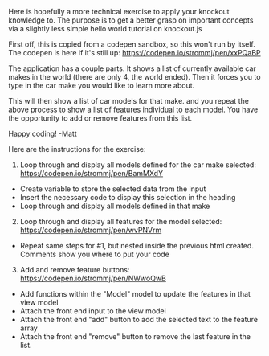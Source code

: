 Here is hopefully a more technical exercise to apply your knockout knowledge to. The purpose is to get a better grasp on important concepts via a slightly less simple hello world tutorial on knockout.js

First off, this is copied from a codepen sandbox, so this won't run by itself. The codepen is here if it's still up: https://codepen.io/strommj/pen/xxPQaBP

The application has a couple parts. It shows a list of currently available car makes in the world (there are only 4, the world ended). Then it forces you to type in the car make you would like to learn more about.

This will then show a list of car models for that make. and you repeat the above process to show a list of features individual to each model. You have the opportunity to add or remove features from this list.

Happy coding!
-Matt

Here are the instructions for the exercise:
1) Loop through and display all models defined for the car make selected: https://codepen.io/strommj/pen/BamMXdY
 - Create variable to store the selected data from the input
 - Insert the necessary code to display this selection in the heading
 - Loop through and display all models defined in that make
2) Loop through and display all features for the model selected: https://codepen.io/strommj/pen/wvPNVrm
 - Repeat same steps for #1, but nested inside the previous html created. Comments show you where to put your code
3) Add and remove feature buttons: https://codepen.io/strommj/pen/NWwoQwB
 - Add functions within the "Model" model to update the features in that view model
 - Attach the front end input to the view model
 - Attach the front end "add" button to add the selected text to the feature array
 - Attach the front end "remove" button to remove the last feature in the list.
